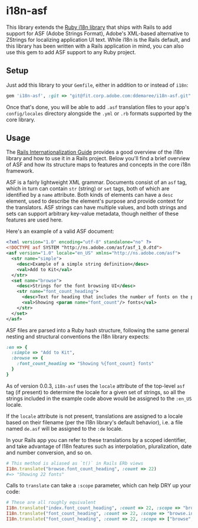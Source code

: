 # i18n-asf

This library extends the [Ruby i18n library](https://github.com/svenfuchs/i18n) that ships with Rails to add support for ASF (Adobe Strings Format), Adobe's XML-based alternative to ZStrings for localizing application UI text. While i18n is the Rails default, and this library has been written with a Rails application in mind, you can also use this gem to add ASF support to any Ruby project.

## Setup

Just add this library to your `Gemfile`, either in addition to or instead of `i18n`:

```ruby
gem 'i18n-asf', :git => "git@fit.corp.adobe.com:ddemaree/i18n-asf.git"
```

Once that's done, you will be able to add `.asf` translation files to your app's `config/locales` directory alongside the `.yml` or `.rb` formats supported by the core library.

## Usage

The [Rails Internationalization Guide](http://guides.rubyonrails.org/i18n.html) provides a good overview of the i18n library and how to use it in a Rails project. Below you'll find a brief overview of ASF and how its structure maps to features and concepts in the core i18n framework.

ASF is a fairly lightweight XML grammar. Documents consist of an `asf` tag, which in turn can contain `str` (string) or `set` tags, both of which are identified by a `name` attribute. Both kinds of elements can have a `desc` element, used to describe the element's purpose and provide context for the translators. ASF strings can have multiple values, and both strings and sets can support arbitrary key-value metadata, though neither of these features are used here.

Here's an example of a valid ASF document:

```xml
<?xml version="1.0" encoding="utf-8" standalone="no" ?>
<!DOCTYPE asf SYSTEM "http://ns.adobe.com/asf/asf_1_0.dtd">
<asf version="1.0" locale="en_US" xmlns="http://ns.adobe.com/asf">
  <str name="simple">
    <desc>Example of a simple string definition</desc>
    <val>Add to Kit</val>
  </str>
  <set name="browse">
    <desc>Strings for the font browsing UI</desc>
    <str name="font_count_heading">
      <desc>Text for heading that includes the number of fonts on the page</desc>
      <val>Showing <param name="font_count"/> fonts</val>
    </str>
  </set>
</asf>
```

ASF files are parsed into a Ruby hash structure, following the same general nesting and structural conventions the i18n library expects:

```ruby
:en => {
  :simple => "Add to Kit",
  :browse => {
    :font_count_heading => "Showing %{font_count} fonts"
  }
}
```

As of version 0.0.3, `i18n-asf` uses the `locale` attribute of the top-level `asf` tag (if present) to determine the locale for a given set of strings, so all the strings included in the example code above would be assigned to the `:en_US` locale.

If the `locale` attribute is not present, translations are assigned to a locale based on their filename (per the I18n library's default behavior), i.e. a file named `de.asf` will be assigned to the `:de` locale.

In your Rails app you can refer to these translations by a scoped identifier, and take advantage of I18n features such as interpolation, pluralization, date and number conversion, and so on.

```ruby
# This method is aliased as `t()` in Rails ERb views
I18n.translate("browse.font_count_heading", :count => 22)
#=> "Showing 22 fonts"
```

Calls to `translate` can take a `:scope` parameter, which can help DRY up your code:

```ruby
# These are all roughly equivalent
I18n.translate("index.font_count_heading", :count => 22, :scope => "browse")
I18n.translate("font_count_heading", :count => 22, :scope => "browse.index")
I18n.translate("font_count_heading", :count => 22, :scope => ["browse", "index"])
```
